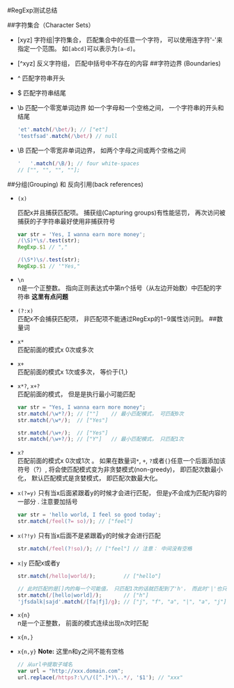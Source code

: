 #RegExp测试总结

##字符集合（Character Sets）
* [xyz] 字符组|字符集合， 匹配集合中的任意一个字符， 可以使用连字符'-'来指定一个范围。 如```[abcd]```可以表示为```[a-d]```。
* [^xyz] 反义字符组， 匹配中括号中不存在的内容
##字符边界 (Boundaries)
* ^  匹配字符串开头
* $  匹配字符串结尾
* \b 匹配一个零宽单词边界 如一个字母和一个空格之间， 一个字符串的开头和结尾
    
  ```js
  'et'.match(/\bet/); // ["et"]
  'testfsad'.match(/\bet/) // null
  ```
* \B 匹配一个零宽非单词边界， 如两个字母之间或两个空格之间
  
  ```js
  '   '.match(/\B/); // four white-spaces
  // ["", "", "", ""];

  ```
##分组(Grouping) 和 反向引用(back references)
* ```(x)```  

  匹配x并且捕获匹配项。 捕获组(Capturing groups)有性能惩罚， 再次访问被捕获的子字符串最好使用非捕获符号
   
   ```js
   var str = 'Yes, I wanna earn more money';
   /(\S)*\s/.test(str); 
   RegExp.$1 // ","
   
   /(\S*)\s/.test(str);
   RegExp.$1 // '"Yes,"
   ```
* ```\n```  
  n是一个正整数。 指向正则表达式中第n个括号（从左边开始数）中匹配的字符串 **这里有点问题**
* ```(?:x)```  
  匹配x不会捕获匹配项， 非匹配项不能通过RegExp的$1-$9属性访问到。 
##数量词
* ```x*```   
  匹配前面的模式x 0次或多次
* ```x+```  
  匹配前面的模式x 1次或多次， 等价于{1,}
* ```x*?```, ```x+?```  
  匹配前面的模式， 但是是执行最小可能匹配
   
  ```js
  var str = "Yes, I wanna earn more money";
  str.match(/\w*?/); // [""]    // 最小匹配模式， 可匹配0次
  str.match(/\w*/);  // ["Yes"]  

  str.match(/\w+/);  // ["Yes"]
  str.match(/\w+?/); // ["Y"]   // 最小匹配模式， 只匹配1次
  ```
* ```x?```  
  匹配前面的模式x 0次或1次 。 如果在数量词```*```, ```+```, ```?```或者```{}```任意一个后面添加该符号（?）, 将会使匹配模式变为非贪婪模式(non-greedy)， 即匹配次数最小化， 默认匹配模式是贪婪模式， 即匹配次数最大化。 

* ```x(?=y)```
  只有当x后面紧跟着y的时候才会进行匹配， 但是y不会成为匹配内容的一部分  . 注意要加括号
  ```js
  var str = 'hello world, I feel so good today';
  str.match(/feel(?= so)/); // ["feel"]
  

  ``` 

* ```x(?!y)```
  只有当x后面不是紧跟着y的时候才会进行匹配
  
  ```js
  str.match(/feel(?!so)/); // ["feel"] // 注意： 中间没有空格
  ```

* ```x|y```
  匹配x或者y  
  ```js
  str.match(/hello|world/);         // ["hello"]

  // 此时匹配的是[]内的每一个可能值， 只匹配1次的话就匹配到了'h'， 而此时'|'也只被当成一个普通的字符
  str.match(/[hello|world]/);       // ["h"] 
  'jfsdalk|sajd'.match(/[fa|fj]/g); // ["j", "f", "a", "|", "a", "j"]
  ```
* ```x{n}```  
  n是一个正整数， 前面的模式连续出现n次时匹配

* ```x{n,}```
* ```x{n,y}```
   **Note:** 这里n和y之间不能有空格  

  ```js
  // 从url中提取子域名
  var url = "http://xxx.domain.com";
  url.replace(/https?:\/\/([^.]*)\..*/, '$1'); // "xxx"
  ```
